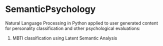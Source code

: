 # SemanticPsychology
Natural Language Processing in Python applied to user generated content for personality classification and other psychological evaluations:
1. MBTI classification using Latent Semantic Analysis
